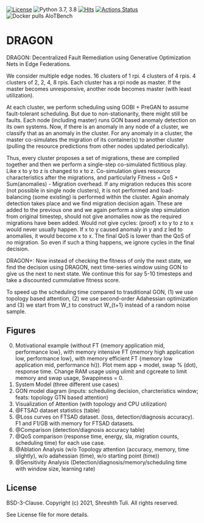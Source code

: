 [![License](https://img.shields.io/badge/License-BSD%203--Clause-red.svg)](https://github.com/imperial-qore/DRAGON/blob/master/LICENSE)
![Python 3.7, 3.8](https://img.shields.io/badge/python-3.7%20%7C%203.8-blue.svg)
[![Hits](https://hits.seeyoufarm.com/api/count/incr/badge.svg?url=https%3A%2F%2Fgithub.com%2Fimperial-qore%2FDRAGON&count_bg=%23FFC401&title_bg=%23555555&icon=&icon_color=%23E7E7E7&title=hits&edge_flat=false)](https://hits.seeyoufarm.com)
[![Actions Status](https://github.com/imperial-qore/DRAGON/workflows/AIoT-Benchmarks/badge.svg)](https://github.com/imperial-qore/DRAGON/actions)
![Docker pulls AIoTBench](https://img.shields.io/docker/pulls/shreshthtuli/aiotbench?label=docker%20pulls%3AAIoTBench)

# DRAGON

DRAGON: Decentralized Fault Remediation using Generative Optimization Nets in Edge Federations.

We consider multiple edge nodes. 16 clusters of 1 rpi. 4 clusters of 4 rpis. 4 clusters of 2, 2, 4, 8 rpis. 
Each cluster has a rpi node as master. If the master becomes unresponsive, another node becomes master (with least utilization).

At each cluster, we perform scheduling using GOBI + PreGAN to assume fault-tolerant scheduling.
But due to non-stationarity, there might still be faults. Each node (including master) runs GON based 
anomaly detection on its own systems. Now, if there is an anomaly in any node of a cluster, we classify that
as an anomaly in the cluster. For any anomaly in a cluster, the master co-simulates the migration of its
container(s) to another cluster (pulling the resource predictions from other nodes updated periodically).


Thus, every cluster proposes a set of migrations, these are compiled together and then we perform a single-step co-simulated fictitious play. Like x to y to z is changed to x to z.
Co-simulation gives resource characteristics after the migrations, and particularly Fitness = QoS + Sum(anomalies) - Migration overhead.
If any migration reduces this score (not possible in single node clusters), it is not performed and load-balancing (some existing) is performed within the cluster. 
Again anomaly detection takes place and we find migration decision again. 
These are added to the previous one and we again perform a single step simulation from original timestep, should not give anomalies now as the required migrations have been added.
Would not give cycles: (proof) x to y to z to x would never usually happen. If x to y caused anomaly in y and z led to anomalies, it would become x to x. The final QoS is lower than
the QoS of no migration. So even if such a thing happens, we ignore cycles in the final decision.

DRAGON+: Now instead of checking the fitness of only the next state, we find the decision using DRAGON, next time-series window using GON to give us the next to next state. We continue this for say 5-10 timesteps and take a discounted cummulative fitness score. 


To speed up the scheduling time compared to trasditional GON, (1) we use topology based attention, (2) we use second-order Adahessian optimization and (3) we start from W_t to construct W_{t+1} instead of a random noise sample.

## Figures

0. Motivational example (without FT {memory application mid, performance low}, with memory intensive FT {memory high application low, performance low}, with memory efficient FT {memory low application mid, performance hi}). Plot mem app + model, swap % (dot), response time. Change RAM usage using ulimit and cgcreate to limit memory and swap usage, Swappiness = 0.
1. System Model (three different use cases)
2. GON model diagram (inputs: scheduling decision, charcteristics window; feats: topology GTN based attention)
3. Visualization of Attention (with topology and CPU utilization)
4. @FTSAD dataset statistics (table)
5. @Loss curves on FTSAD dataset. (loss, detection/diagnosis accuracy). F1 and F1/GB with memory for FTSAD datasets.
6. @Comparison (detection/diagnosis accuracy table)
7. @QoS comparison (response time, energy, sla, migration counts, scheduling time) for each use case.
8. @Ablation Analysis (w/o Topology attention (accuracy, memory, time slightly), w/o adahessian (time), w/o starting point (time))
9. @Sensitivity Analysis (Detection/diagnosis/memory/scheduling time with window size, learning rate)

## License

BSD-3-Clause. 
Copyright (c) 2021, Shreshth Tuli.
All rights reserved.

See License file for more details.
